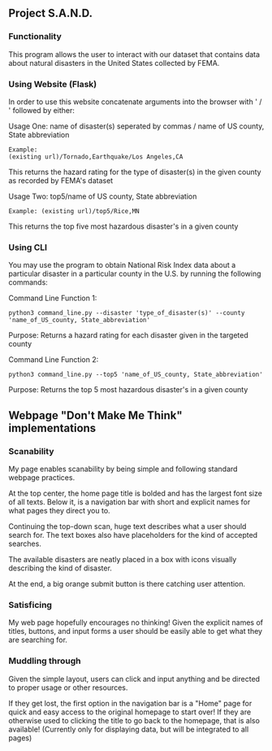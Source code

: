 ## Project S.A.N.D.


### Functionality
This program allows the user to interact with our dataset that contains data about natural disasters in the United States collected by FEMA.

### Using Website (Flask)
In order to use this website concatenate arguments into the browser with ' / ' followed by either: 

Usage One: name of disaster(s) seperated by commas / name of US county, State abbreviation

    Example: 
    (existing url)/Tornado,Earthquake/Los Angeles,CA
This returns the hazard rating for the type of disaster(s) in the given county as recorded by FEMA's dataset

Usage Two: top5/name of US county, State abbreviation

    Example: (existing url)/top5/Rice,MN
This returns the top five most hazardous disaster's in a given county

### Using CLI
You may use the program to obtain National Risk Index data about a particular disaster in a particular county in the U.S. by running the following commands:

Command Line Function 1:
```
python3 command_line.py --disaster 'type_of_disaster(s)' --county 'name_of_US_county, State_abbreviation'
```
Purpose: Returns a hazard rating for each disaster given in the targeted county


Command Line Function 2: 
```
python3 command_line.py --top5 'name_of_US_county, State_abbreviation'
```

Purpose: Returns the top 5 most hazardous disaster's in a given county

## Webpage "Don't Make Me Think" implementations
### Scanability

My page enables scanability by being simple and following standard webpage practices. 

At the top center, the home page title is bolded and has the largest font size of all texts. Below it, is a navigation bar with short and explicit names for what pages they direct you to.

Continuing the top-down scan, huge text describes what a user should search for. The text boxes also have placeholders for the kind of accepted searches.

The available disasters are neatly placed in a box with icons visually describing the kind of disaster.

At the end, a big orange submit button is there catching user attention.

### Satisficing

My web page hopefully encourages no thinking! Given the explicit names of titles, buttons, and input forms a user should be easily able to get what they are searching for. 

### Muddling through

Given the simple layout, users can click and input anything and be directed to proper usage or other resources. 

If they get lost, the first option in the navigation bar is a "Home" page for quick and easy access to the original homepage to start over! If they are otherwise used to clicking the title to go back to the homepage, that is also available! (Currently only for displaying data, but will be integrated to all pages)




